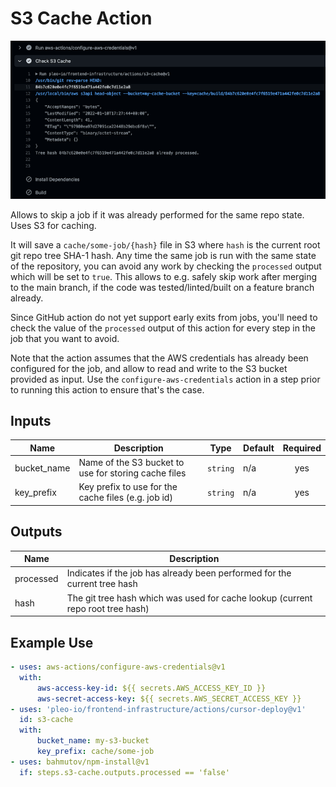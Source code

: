 # S3 Cache Action

![](./screenshot.png)

Allows to skip a job if it was already performed for the same repo state. Uses S3 for caching.

It will save a `cache/some-job/{hash}` file in S3 where `hash` is the current root git repo tree
SHA-1 hash. Any time the same job is run with the same state of the repository, you can avoid any
work by checking the `processed` output which will be set to `true`. This allows to e.g. safely skip
work after merging to the main branch, if the code was tested/linted/built on a feature branch
already.

Since GitHub action do not yet support early exits from jobs, you'll need to check the value of the
`processed` output of this action for every step in the job that you want to avoid.

Note that the action assumes that the AWS credentials has already been configured for the job, and
allow to read and write to the S3 bucket provided as input. Use the `configure-aws-credentials`
action in a step prior to running this action to ensure that's the case.

## Inputs

| Name        | Description                                          | Type     | Default | Required |
| ----------- | ---------------------------------------------------- | -------- | ------- | :------: |
| bucket_name | Name of the S3 bucket to use for storing cache files | `string` | n/a     |   yes    |
| key_prefix  | Key prefix to use for the cache files (e.g. job id)  | `string` | n/a     |   yes    |

## Outputs

| Name      | Description                                                                     |
| --------- | ------------------------------------------------------------------------------- |
| processed | Indicates if the job has already been performed for the current tree hash       |
| hash      | The git tree hash which was used for cache lookup (current repo root tree hash) |

## Example Use

```yaml
- uses: aws-actions/configure-aws-credentials@v1
  with:
      aws-access-key-id: ${{ secrets.AWS_ACCESS_KEY_ID }}
      aws-secret-access-key: ${{ secrets.AWS_SECRET_ACCESS_KEY }}
- uses: 'pleo-io/frontend-infrastructure/actions/cursor-deploy@v1'
  id: s3-cache
  with:
      bucket_name: my-s3-bucket
      key_prefix: cache/some-job
- uses: bahmutov/npm-install@v1
  if: steps.s3-cache.outputs.processed == 'false'
```
